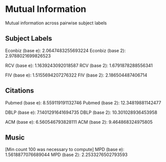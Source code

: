 # Mutual Information

Mutual information across pairwise subject labels

## Subject Labels

Econbiz (base e): 2.0647483255693224
Econbiz (base 2): 2.9788021699826523

RCV (base e): 1.1639243092018587
RCV (base 2): 1.6791878288556341 

FIV (base e): 1.5155694207276322
FIV (base 2): 2.186504487406714


## Citations

Pubmed (base e): 8.559119191132746
Pubmed (base 2): 12.34819881142477

DBLP (base e): 7.1401291641694735
DBLP (base 2): 10.301028936453958

ACM (base e): 6.560546793828111
ACM (base 2): 9.464868324975805

## Music

[Min count 100 was necessary to compute]
MPD (base e): 1.5618877076689044
MPD (base 2): 2.2533276502793593
